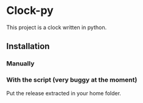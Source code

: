# Clock-py  
This project is a clock written in python.  
## Installation  
### Manually  

### With the script (very buggy at the moment)

Put the release extracted in your home folder.  


